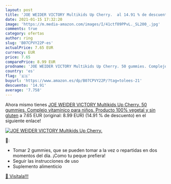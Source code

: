 ```yaml
---
layout: post
title: 'JOE WEIDER VICTORY Multikids Up Cherry.  al 14.91 % de descuento'
date: 2021-01-15 17:32:20
image: 'https://m.media-amazon.com/images/I/41ctf09PPvL._SL200_.jpg'
comments: true
category: ofertas
author: ring
slug: 'B07CPVY22P-es'
actualPrice: 7.65 EUR
currency: EUR
price: 7.65
comparePrice: 8.99 EUR
prodname: 'JOE WEIDER VICTORY Multikids Up Cherry. 50 gummies. Complejo vitamínico para niños. Producto 100% vegetal y sin gluten'
country: 'es'
flag: '🇪🇸'
buyurl: 'https://www.amazon.es/dp/B07CPVY22P/?tag=tolees-21'
descuento: '14.91'
average: '7.758'
---
```


Ahora mismo tienes [JOE WEIDER VICTORY Multikids Up Cherry. 50 gummies. Complejo vitamínico para niños. Producto 100% vegetal y sin gluten](https://www.amazon.es/dp/B07CPVY22P/?tag=tolees-21) a 7.65 EUR (original: 8.99 EUR) (14.91 %  de descuento) en el siguiente enlace!

[![JOE WEIDER VICTORY Multikids Up Cherry. ](https://m.media-amazon.com/images/I/41ctf09PPvL._SL200_.jpg)](https://www.amazon.es/dp/B07CPVY22P/?tag=tolees-21)

🔎:

- Tomar 2 gummies, que se pueden tomar a la vez o repartidas en dos momentos del día. ¡Como tu peque prefiera!
- Seguir las instrucciones de uso
- Suplemento alimenticio

[🛒 Visítala!!!](https://www.amazon.es/dp/B07CPVY22P/?tag=tolees-21)
